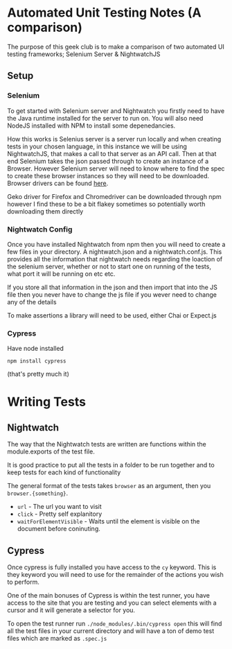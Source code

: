 # Automated Unit Testing Notes (A comparison)

The purpose of this geek club is to make a comparison of two automated UI testing frameworks; Selenium Server & NightwatchJS

## Setup

### Selenium
To get started with Selenium server and Nightwatch you firstly need to have the Java runtime installed for the server to run on. You will also need NodeJS installed with NPM to install some depenedancies.

How this works is Selenius server is a server run locally and when creating tests in your chosen language, in this instance we will be using NightwatchJS, that makes a call to that server as an API call. Then at that end Selenium takes the json passed through to create an instance of a Browser. However Selenium server will need to know where to find the spec to create these browser instances so they will need to be downloaded. Browser drivers can be found [here](http://nightwatchjs.org/gettingstarted). 

Geko driver for Firefox and Chromedriver can be downloaded through npm however I find these to be a bit flakey sometimes so potentially worth downloading them directly

### Nightwatch Config

Once you have installed Nightwatch from npm then you will need to create a few files in your directory. A nightwatch.json and a nightwatch.conf.js. This provides all the information that nightwatch needs regarding the loaction of the selenium server, whether or not to start one on running of the tests, what port it will be running on etc etc.

If you store all that information in the json and then import that into the JS file then you never have to change the js file if you wever need to change any of the details

To make assertions a library will need to be used, either Chai or Expect.js

### Cypress
Have node installed

`npm install cypress`

(that's pretty much it)

# Writing Tests

## Nightwatch

The way that the Nightwatch tests are written are functions within the module.exports of the test file. 

It is good practice to put all the tests in a folder to be run together and to keep tests for each kind of functionality

The general format of the tests takes `browser` as an argument, then you `browser.{something}`.

* `url` - The url you want to visit
* `click` - Pretty self explanitory
* `waitForElementVisible` - Waits until the element is visible on the document before coninuting.  

## Cypress
Once cypress is fully installed you have access to the `cy` keyword.
This is they keyword you will need to use for the remainder of the actions you wish to perform.

One of the main bonuses of Cypress is within the test runner, you have access to the site that you are testing and you can select elements with a cursor and it will generate a selector for you. 

To open the test runner run `./node_modules/.bin/cypress open` this will find all the test files in your current directory and will have a ton of demo test files which are marked as `.spec.js` 